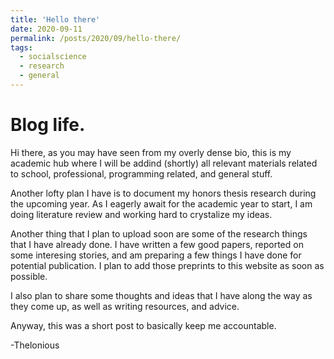 ```yaml
---
title: 'Hello there'
date: 2020-09-11
permalink: /posts/2020/09/hello-there/
tags:
  - socialscience
  - research
  - general
---
```

# Blog life. 

Hi there, as you may have seen from my overly dense bio, this is my academic hub where I will be addind (shortly) all relevant materials related to school, professional, programming related, and general stuff. 

Another lofty plan I have is to document my honors thesis research during the upcoming year. As I eagerly await for the academic year to start, I am doing literature review and working hard to crystalize my ideas. 

Another thing that I plan to upload soon are some of the research things that I have already done. I have written a few good papers, reported on some interesing stories, and am preparing a few things I have done for potential publication. I plan to add those preprints to this website as soon as possible. 

I also plan to share some thoughts and ideas that I have along the way as they come up, as well as writing resources, and advice. 

Anyway, this was a short post to basically keep me accountable. 

-Thelonious 
